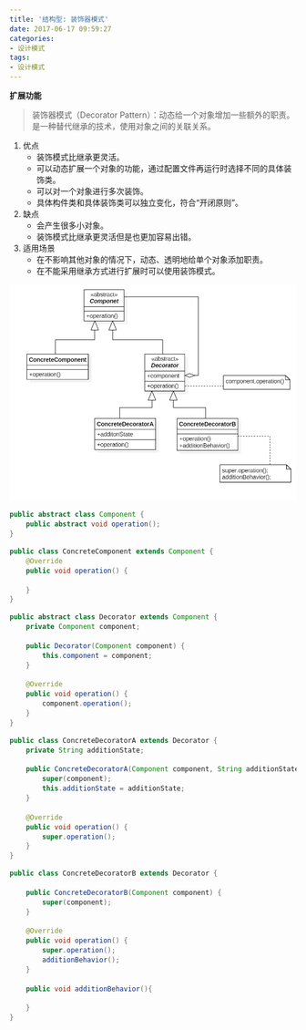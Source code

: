 ```yaml
---
title: '结构型: 装饰器模式'
date: 2017-06-17 09:59:27
categories:
- 设计模式
tags:
- 设计模式
---
```


**扩展功能**

>装饰器模式（Decorator Pattern）：动态给一个对象增加一些额外的职责。是一种替代继承的技术，使用对象之间的关联关系。

1. 优点
	* 装饰模式比继承更灵活。
	* 可以动态扩展一个对象的功能，通过配置文件再运行时选择不同的具体装饰类。
	* 可以对一个对象进行多次装饰。
	* 具体构件类和具体装饰类可以独立变化，符合“开闭原则”。
2. 缺点
	* 会产生很多小对象。
	* 装饰模式比继承更灵活但是也更加容易出错。
3. 适用场景
	* 在不影响其他对象的情况下，动态、透明地给单个对象添加职责。
	* 在不能采用继承方式进行扩展时可以使用装饰模式。

![](/images/uml/decorator.png)

```java
public abstract class Component {
    public abstract void operation();
}
```

```java
public class ConcreteComponent extends Component {
    @Override
    public void operation() {

    }
}
```

```java
public abstract class Decorator extends Component {
    private Component component;

    public Decorator(Component component) {
        this.component = component;
    }

    @Override
    public void operation() {
        component.operation();
    }
}
```

```java
public class ConcreteDecoratorA extends Decorator {
    private String additionState;

    public ConcreteDecoratorA(Component component, String additionState) {
        super(component);
        this.additionState = additionState;
    }

    @Override
    public void operation() {
        super.operation();
    }
}
```

```java
public class ConcreteDecoratorB extends Decorator {

    public ConcreteDecoratorB(Component component) {
        super(component);
    }

    @Override
    public void operation() {
        super.operation();
        additionBehavior();
    }

    public void additionBehavior(){

    }
}
```
